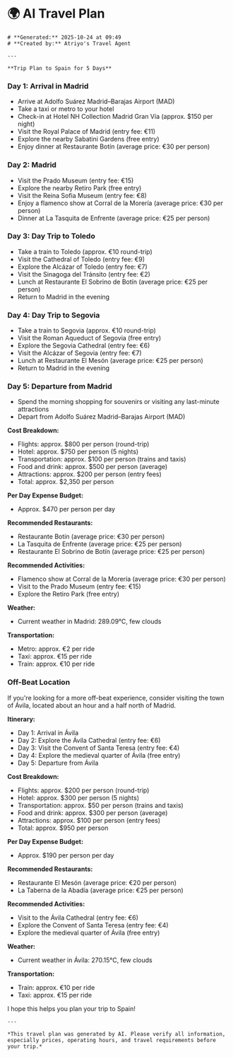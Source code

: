 # 🌍 AI Travel Plan

    # **Generated:** 2025-10-24 at 09:49  
    # **Created by:** Atriyo's Travel Agent

    ---

    **Trip Plan to Spain for 5 Days**

### Day 1: Arrival in Madrid

*   Arrive at Adolfo Suárez Madrid–Barajas Airport (MAD)
*   Take a taxi or metro to your hotel
*   Check-in at Hotel NH Collection Madrid Gran Vía (approx. $150 per night)
*   Visit the Royal Palace of Madrid (entry fee: €11)
*   Explore the nearby Sabatini Gardens (free entry)
*   Enjoy dinner at Restaurante Botín (average price: €30 per person)

### Day 2: Madrid

*   Visit the Prado Museum (entry fee: €15)
*   Explore the nearby Retiro Park (free entry)
*   Visit the Reina Sofia Museum (entry fee: €8)
*   Enjoy a flamenco show at Corral de la Morería (average price: €30 per person)
*   Dinner at La Tasquita de Enfrente (average price: €25 per person)

### Day 3: Day Trip to Toledo

*   Take a train to Toledo (approx. €10 round-trip)
*   Visit the Cathedral of Toledo (entry fee: €9)
*   Explore the Alcázar of Toledo (entry fee: €7)
*   Visit the Sinagoga del Tránsito (entry fee: €2)
*   Lunch at Restaurante El Sobrino de Botín (average price: €25 per person)
*   Return to Madrid in the evening

### Day 4: Day Trip to Segovia

*   Take a train to Segovia (approx. €10 round-trip)
*   Visit the Roman Aqueduct of Segovia (free entry)
*   Explore the Segovia Cathedral (entry fee: €6)
*   Visit the Alcázar of Segovia (entry fee: €7)
*   Lunch at Restaurante El Mesón (average price: €25 per person)
*   Return to Madrid in the evening

### Day 5: Departure from Madrid

*   Spend the morning shopping for souvenirs or visiting any last-minute attractions
*   Depart from Adolfo Suárez Madrid–Barajas Airport (MAD)

**Cost Breakdown:**

*   Flights: approx. $800 per person (round-trip)
*   Hotel: approx. $750 per person (5 nights)
*   Transportation: approx. $100 per person (trains and taxis)
*   Food and drink: approx. $500 per person (average)
*   Attractions: approx. $200 per person (entry fees)
*   Total: approx. $2,350 per person

**Per Day Expense Budget:**

*   Approx. $470 per person per day

**Recommended Restaurants:**

*   Restaurante Botín (average price: €30 per person)
*   La Tasquita de Enfrente (average price: €25 per person)
*   Restaurante El Sobrino de Botín (average price: €25 per person)

**Recommended Activities:**

*   Flamenco show at Corral de la Morería (average price: €30 per person)
*   Visit to the Prado Museum (entry fee: €15)
*   Explore the Retiro Park (free entry)

**Weather:**

*   Current weather in Madrid: 289.09°C, few clouds

**Transportation:**

*   Metro: approx. €2 per ride
*   Taxi: approx. €15 per ride
*   Train: approx. €10 per ride

### Off-Beat Location

If you're looking for a more off-beat experience, consider visiting the town of Ávila, located about an hour and a half north of Madrid.

**Itinerary:**

*   Day 1: Arrival in Ávila
*   Day 2: Explore the Ávila Cathedral (entry fee: €6)
*   Day 3: Visit the Convent of Santa Teresa (entry fee: €4)
*   Day 4: Explore the medieval quarter of Ávila (free entry)
*   Day 5: Departure from Ávila

**Cost Breakdown:**

*   Flights: approx. $200 per person (round-trip)
*   Hotel: approx. $300 per person (5 nights)
*   Transportation: approx. $50 per person (trains and taxis)
*   Food and drink: approx. $300 per person (average)
*   Attractions: approx. $100 per person (entry fees)
*   Total: approx. $950 per person

**Per Day Expense Budget:**

*   Approx. $190 per person per day

**Recommended Restaurants:**

*   Restaurante El Mesón (average price: €20 per person)
*   La Taberna de la Abadía (average price: €25 per person)

**Recommended Activities:**

*   Visit to the Ávila Cathedral (entry fee: €6)
*   Explore the Convent of Santa Teresa (entry fee: €4)
*   Explore the medieval quarter of Ávila (free entry)

**Weather:**

*   Current weather in Ávila: 270.15°C, few clouds

**Transportation:**

*   Train: approx. €10 per ride
*   Taxi: approx. €15 per ride

I hope this helps you plan your trip to Spain!

    ---

    *This travel plan was generated by AI. Please verify all information, especially prices, operating hours, and travel requirements before your trip.*
    